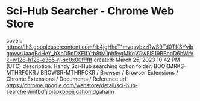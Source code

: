 # Sci-Hub Searcher - Chrome Web Store

cover: https://lh3.googleusercontent.com/rb4jgHhcT1mvqsybzzRwS9Td0TKSYvibgmvwUaagBdHeY_bXhD5pDXEIfYtb8tM1ph5vgMKqVGwElS19BBcqD6bWrVk=w128-h128-e365-rj-sc0x00ffffff
created: March 25, 2023 10:42 PM (UTC)
description: Handy Sci-Hub searching option
folder: BOOKMRKS-MTHRFCKR / BROWSR-MTHRFCKR / Browser / Browser Extensions / Chrome Extensions / Documents / Reference
url: https://chrome.google.com/webstore/detail/sci-hub-searcher/inifbdfjipiapkbboiijoahomdgahaim